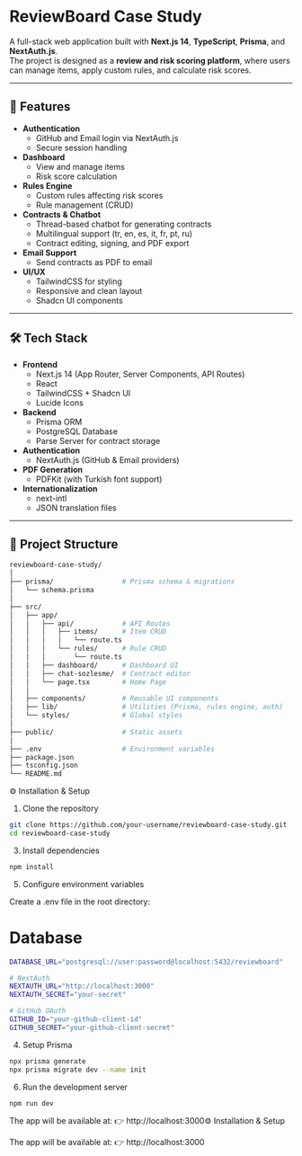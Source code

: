 # ReviewBoard Case Study

A full-stack web application built with **Next.js 14**, **TypeScript**, **Prisma**, and **NextAuth.js**.  
The project is designed as a **review and risk scoring platform**, where users can manage items, apply custom rules, and calculate risk scores.  

---

## 🚀 Features

- **Authentication**
  - GitHub and Email login via NextAuth.js
  - Secure session handling
- **Dashboard**
  - View and manage items
  - Risk score calculation
- **Rules Engine**
  - Custom rules affecting risk scores
  - Rule management (CRUD)
- **Contracts & Chatbot**
  - Thread-based chatbot for generating contracts
  - Multilingual support (tr, en, es, it, fr, pt, ru)
  - Contract editing, signing, and PDF export
- **Email Support**
  - Send contracts as PDF to email
- **UI/UX**
  - TailwindCSS for styling
  - Responsive and clean layout
  - Shadcn UI components

---

## 🛠️ Tech Stack

- **Frontend**
  - Next.js 14 (App Router, Server Components, API Routes)
  - React
  - TailwindCSS + Shadcn UI
  - Lucide Icons
- **Backend**
  - Prisma ORM
  - PostgreSQL Database
  - Parse Server for contract storage
- **Authentication**
  - NextAuth.js (GitHub & Email providers)
- **PDF Generation**
  - PDFKit (with Turkish font support)
- **Internationalization**
  - next-intl
  - JSON translation files

---

## 📂 Project Structure

```bash
reviewboard-case-study/
│
├── prisma/                 # Prisma schema & migrations
│   └── schema.prisma
│
├── src/
│   ├── app/
│   │   ├── api/            # API Routes
│   │   │   ├── items/      # Item CRUD
│   │   │   │   └── route.ts
│   │   │   └── rules/      # Rule CRUD
│   │   │       └── route.ts
│   │   ├── dashboard/      # Dashboard UI
│   │   ├── chat-sozlesme/  # Contract editor
│   │   └── page.tsx        # Home Page
│   │
│   ├── components/         # Reusable UI components
│   ├── lib/                # Utilities (Prisma, rules engine, auth)
│   └── styles/             # Global styles
│
├── public/                 # Static assets
│
├── .env                    # Environment variables
├── package.json
├── tsconfig.json
└── README.md

````


⚙️ Installation & Setup
1. Clone the repository
 ```bash
git clone https://github.com/your-username/reviewboard-case-study.git
cd reviewboard-case-study
````

3. Install dependencies
```bash
npm install
```

5. Configure environment variables

Create a .env file in the root directory:

# Database
```bash
DATABASE_URL="postgresql://user:password@localhost:5432/reviewboard"

# NextAuth
NEXTAUTH_URL="http://localhost:3000"
NEXTAUTH_SECRET="your-secret"

# GitHub OAuth
GITHUB_ID="your-github-client-id"
GITHUB_SECRET="your-github-client-secret"

```
4. Setup Prisma
 ```bash
npx prisma generate
npx prisma migrate dev --name init
```
6. Run the development server
```bash
npm run dev
```


The app will be available at:
👉 http://localhost:3000⚙️ Installation & Setup




The app will be available at:
👉 http://localhost:3000



